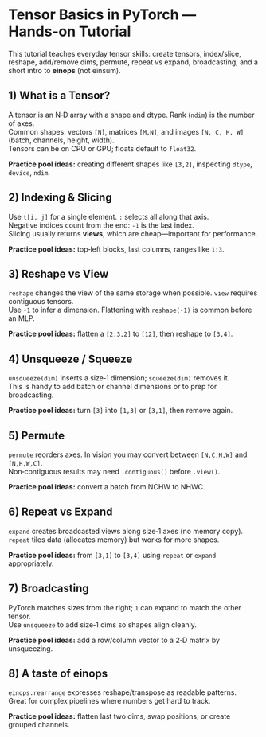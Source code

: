 # Tensor Basics in PyTorch — Hands‑on Tutorial

This tutorial teaches everyday tensor skills: create tensors, index/slice, reshape, add/remove dims, permute, repeat vs expand, broadcasting, and a short intro to **einops** (not einsum).

## 1) What is a Tensor?
A tensor is an N‑D array with a shape and dtype. Rank (`ndim`) is the number of axes.  
Common shapes: vectors `[N]`, matrices `[M,N]`, and images `[N, C, H, W]` (batch, channels, height, width).  
Tensors can be on CPU or GPU; floats default to `float32`.

**Practice pool ideas:** creating different shapes like `[3,2]`, inspecting `dtype`, `device`, `ndim`.

## 2) Indexing & Slicing
Use `t[i, j]` for a single element. `:` selects all along that axis.  
Negative indices count from the end: `-1` is the last index.  
Slicing usually returns **views**, which are cheap—important for performance.

**Practice pool ideas:** top‑left blocks, last columns, ranges like `1:3`.

## 3) Reshape vs View
`reshape` changes the view of the same storage when possible. `view` requires contiguous tensors.  
Use `-1` to infer a dimension. Flattening with `reshape(-1)` is common before an MLP.

**Practice pool ideas:** flatten a `[2,3,2]` to `[12]`, then reshape to `[3,4]`.

## 4) Unsqueeze / Squeeze
`unsqueeze(dim)` inserts a size‑1 dimension; `squeeze(dim)` removes it.  
This is handy to add batch or channel dimensions or to prep for broadcasting.

**Practice pool ideas:** turn `[3]` into `[1,3]` or `[3,1]`, then remove again.

## 5) Permute
`permute` reorders axes. In vision you may convert between `[N,C,H,W]` and `[N,H,W,C]`.  
Non‑contiguous results may need `.contiguous()` before `.view()`.

**Practice pool ideas:** convert a batch from NCHW to NHWC.

## 6) Repeat vs Expand
`expand` creates broadcasted views along size‑1 axes (no memory copy).  
`repeat` tiles data (allocates memory) but works for more shapes.

**Practice pool ideas:** from `[3,1]` to `[3,4]` using `repeat` or `expand` appropriately.

## 7) Broadcasting
PyTorch matches sizes from the right; `1` can expand to match the other tensor.  
Use `unsqueeze` to add size‑1 dims so shapes align cleanly.

**Practice pool ideas:** add a row/column vector to a 2‑D matrix by unsqueezing.

## 8) A taste of einops
`einops.rearrange` expresses reshape/transpose as readable patterns.  
Great for complex pipelines where numbers get hard to track.

**Practice pool ideas:** flatten last two dims, swap positions, or create grouped channels.
